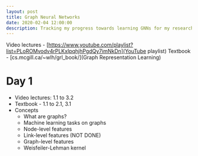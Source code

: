 ```yaml
---
layout: post
title: Graph Neural Networks
date: 2020-02-04 12:00:00
description: Tracking my progress towards learning GNNs for my research internship at IIT Patna
---
```

Video lectures - [https://www.youtube.com/playlist?list=PLoROMvodv4rPLKxIpqhjhPgdQy7imNkDn](YouTube playlist)
Textbook - [cs.mcgill.ca/~wlh/grl_book/](Graph Representation Learning)

# Day 1

- Video lectures: 1.1 to 3.2
- Textbook - 1.1 to 2.1, 3.1
- Concepts
    - What are graphs?
    - Machine learning tasks on graphs
    - Node-level features
    - Link-level features (NOT DONE)
    - Graph-level features
    - Weisfeiler-Lehman kernel
